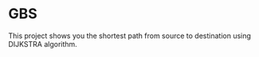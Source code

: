 # GBS
This project shows you the shortest path from source to destination using DIJKSTRA algorithm.
